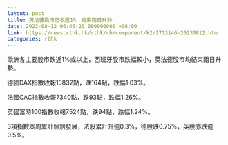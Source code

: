 ```yaml
---
layout: post
title: 英法德股市低收逾1%　結束兩日升勢
date: 2023-08-12 06:46:20.000000000 +08:00
link: https://news.rthk.hk/rthk/ch/component/k2/1713146-20230812.htm
categories: rthk
---
```


歐洲各主要股市跌近1%或以上，西班牙股市跌幅較小，英法德股市均結束兩日升勢。

德國DAX指數收報15832點，跌164點，跌幅1.03%。

法國CAC指數收報7340點，跌93點，跌幅1.26%。

英國富時100指數收報7524點，跌94點，跌幅1.24%。

3項指數本周累計個別發展，法股累計升逾0.3%，德股跌0.75%，英股亦跌逾0.5%。
